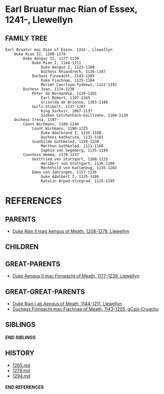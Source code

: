 # Earl Bruatur mac Rian of Essex, 1241-, Llewellyn

## FAMILY TREE 
```
Earl Bruatur mac Rian of Essex, 1241-, Llewellyn
    Duke Rian II, 1208-1278
        Duke Aengus II, 1177-1239
            Duke Rian I, 1144-1211
                Duke Aengus I, 1123-1190
                Duchess Rhiandrech, 1116-1187
            Duchess Finneacht, 1143-1205
                Duke Fiachnae, 1125-1184    
                Morien Caerloyw-Tyddewi, 1122-1192
        Duchess Joan, 1174-1238
            Peter de Normandie, 1139-1201
                Earl Robert, 1107-1165
                Griselda de Brionne, 1103-1180
            Gurli Stibolt, 1137-1207
                King Sorkvir, 1067-1137
                Sioben Cetchathach-Gaillimhe, 1104-1139
    Duchess Irena, 1197-
        Count Wichmann, 1180-1244
            Count Wichmann, 1160-1225
                Duke Adalbrand I, 1135-1198
                Duchess Katharina, 1131-1181
            Suanhilde Guthkeled, 1158-1230
                Marthon Guthkeled, 1111-1168
                Sophia von Segeberg, 1135-1189
        Countess Hemma, 1179-1237
            Gottfried von Stuttgart, 1160-1225
                Heribert von Stuttgart, 1136-1188
                Mechthild von Katlenbug, 1135-1203
            Emma von Zahringen, 1157-1226
                Duke Adalbert I, 1125-1186
                Katalin Arpad-Visegrad, 1125-1195
```


# REFERENCES

## PARENTS 
* [Duke Rian II mag Aengus of Meath, 1208-1278, Llewellyn](rian_ii_mag_aengus_1208.md)

## CHILDREN 


## GREAT-PARENTS 
* [Duke Aengus II mac Finneacht of Meath, 1177-1239, Llewellyn](aengus_ii_mac_finneacht_1177.md)


## GREAT-GREAT-PARENTS 
* [Duke Rian I ab Aengus of Meath, 1144-1211, Llewellyn](rian_i_ab_aengus_1144.md)
* [Duchess Finneacht mac Fiachnae of Meath, 1143-1205, gCais-Cruachu](finneacht_mac_fiachnae_1143.md)

## SIBLINGS

##### END SIBLINGS  
## HISTORY
* [1265.md](../h/1265.md)
* [1278.md](../h/1278.md)
* [1294.md](../h/1294.md)

#### END REFERENCES
